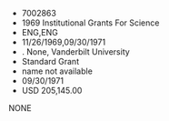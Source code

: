 * 7002863
* 1969 Institutional Grants For Science
* ENG,ENG
* 11/26/1969,09/30/1971
*  . None, Vanderbilt University
* Standard Grant
*   name not available
* 09/30/1971
* USD 205,145.00

NONE